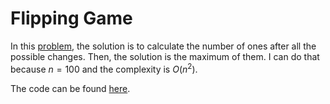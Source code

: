 # Flipping Game

In this [problem](https://codeforces.com/problemset/problem/327/A), the solution is to calculate the number of ones after all the possible changes. Then, the solution is the maximum of them.
I can do that because $n=100$ and the complexity is $O(n^2)$.

The code can be found [here](./solution.cpp).
